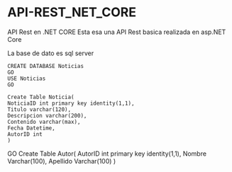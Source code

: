 # API-REST_NET_CORE
API Rest en .NET CORE
Esta esa una API Rest basica realizada en asp.NET Core 

La base de dato es sql server


    CREATE DATABASE Noticias
    GO
    USE Noticias
    GO

    Create Table Noticia(
	NoticiaID int primary key identity(1,1),
	Titulo varchar(120),
	Descripcion varchar(200),
	Contenido varchar(max),
	Fecha Datetime,
	AutorID int
    )
   GO
    Create Table Autor(
	AutorID int primary key identity(1,1),
	Nombre Varchar(100),
	Apellido Varchar(100)
  )



